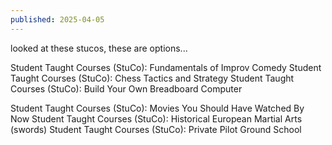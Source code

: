 ```yaml
---
published: 2025-04-05
---
```


looked at these stucos, these are options... 

Student Taught Courses (StuCo): Fundamentals of Improv Comedy
Student Taught Courses (StuCo): Chess Tactics and Strategy
Student Taught Courses (StuCo): Build Your Own Breadboard Computer

Student Taught Courses (StuCo): Movies You Should Have Watched By Now
Student Taught Courses (StuCo): Historical European Martial Arts (swords)
Student Taught Courses (StuCo): Private Pilot Ground School

